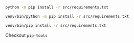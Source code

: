 ```bash
python -m pip install -r src/requirements.txt

venv/bin/python -m pip install -r src/requirements.txt

venv/bin/pip install -r src/requirements.txt
```

Checkout `pip-tools`
